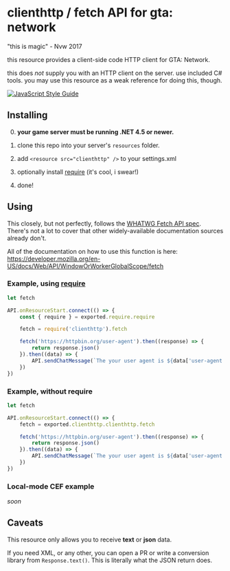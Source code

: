 # clienthttp / fetch API for gta: network

"this is magic" - Nvw 2017

this resource provides a client-side code HTTP client for GTA: Network.

this does *not* supply you with an HTTP client on the server. use included C# tools. you may use this resource as a weak reference for doing this, though.

[![JavaScript Style Guide](https://cdn.rawgit.com/feross/standard/master/badge.svg)](https://github.com/feross/standard)

## Installing

0. **your game server must be running .NET 4.5 or newer.**

1. clone this repo into your server's `resources` folder.

2. add `<resource src="clienthttp" />` to your settings.xml

3. optionally install [require](https://github.com/kayteh/require) (it's cool, i swear!)

4. done!

## Using

This closely, but not perfectly, follows the [WHATWG Fetch API spec](https://fetch.spec.whatwg.org/#fetch-method). There's not a lot to cover that other widely-available documentation sources already don't.

All of the documentation on how to use this function is here: <https://developer.mozilla.org/en-US/docs/Web/API/WindowOrWorkerGlobalScope/fetch>

### Example, using [require](https://github.com/kayteh/require)

```js
let fetch

API.onResourceStart.connect(() => {
	const { require } = exported.require.require

	fetch = require('clienthttp').fetch

	fetch('https://httpbin.org/user-agent').then((response) => {
		return response.json()
	}).then((data) => {
		API.sendChatMessage(`The your user agent is ${data['user-agent']}`)
	})
})
```

### Example, without require
```js
let fetch

API.onResourceStart.connect(() => {
	fetch = exported.clienthttp.clienthttp.fetch

	fetch('https://httpbin.org/user-agent').then((response) => {
		return response.json()
	}).then((data) => {
		API.sendChatMessage(`The your user agent is ${data['user-agent']}`)
	})
})
```

### Local-mode CEF example

*soon*

## Caveats

This resource only allows you to receive **text** or **json** data. 

If you need XML, or any other, you can open a PR or write a conversion library from `Response.text()`. This is literally what the JSON return does.